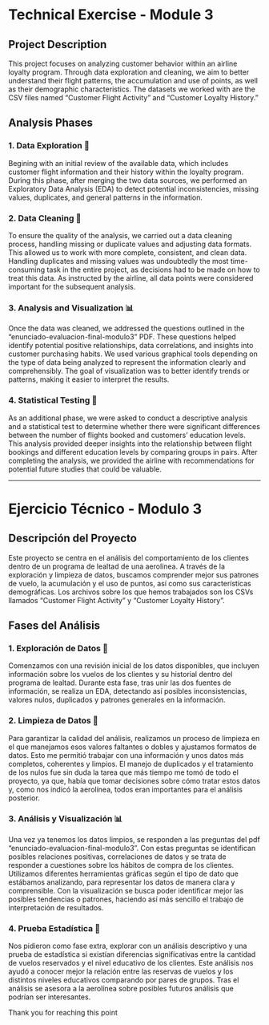 # Technical Exercise - Module 3

## Project Description

This project focuses on analyzing customer behavior within an airline loyalty program. Through data exploration and cleaning, we aim to better understand their flight patterns, the accumulation and use of points, as well as their demographic characteristics. The datasets we worked with are the CSV files named “Customer Flight Activity” and “Customer Loyalty History.”


## Analysis Phases 

### 1. Data Exploration 🔎
Begining with an initial review of the available data, which includes customer flight information and their history within the loyalty program. During this phase, after merging the two data sources, we performed an Exploratory Data Analysis (EDA) to detect potential inconsistencies, missing values, duplicates, and general patterns in the information.

### 2. Data Cleaning 🧹
To ensure the quality of the analysis, we carried out a data cleaning process, handling missing or duplicate values and adjusting data formats. This allowed us to work with more complete, consistent, and clean data. Handling duplicates and missing values was undoubtedly the most time-consuming task in the entire project, as decisions had to be made on how to treat this data. As instructed by the airline, all data points were considered important for the subsequent analysis.

### 3. Analysis and Visualization 📊
Once the data was cleaned, we addressed the questions outlined in the “enunciado-evaluacion-final-modulo3” PDF. These questions helped identify potential positive relationships, data correlations, and insights into customer purchasing habits. We used various graphical tools depending on the type of data being analyzed to represent the information clearly and comprehensibly. The goal of visualization was to better identify trends or patterns, making it easier to interpret the results.

### 4. Statistical Testing 🧪
As an additional phase, we were asked to conduct a descriptive analysis and a statistical test to determine whether there were significant differences between the number of flights booked and customers’ education levels. This analysis provided deeper insights into the relationship between flight bookings and different education levels by comparing groups in pairs. After completing the analysis, we provided the airline with recommendations for potential future studies that could be valuable.

--------------------------------------------------------------------------------------

# Ejercicio Técnico - Modulo 3

## Descripción del Proyecto

Este proyecto se centra en el análisis del comportamiento de los clientes dentro de un programa de lealtad de una aerolínea. A través de la exploración y limpieza de datos, buscamos comprender mejor sus patrones de vuelo, la acumulación y el uso de puntos, así como sus características demográficas.  Los archivos sobre los que hemos trabajados son los CSVs llamados “Customer Flight Activity” y “Customer Loyalty History”.


## Fases del Análisis

### 1. Exploración de Datos 🔎
Comenzamos con una revisión inicial de los datos disponibles, que incluyen información sobre los vuelos de los clientes y su historial dentro del programa de lealtad. Durante esta fase, tras unir las dos fuentes de información, se realiza un EDA, detectando así posibles inconsistencias, valores nulos, duplicados y patrones generales en la información.

### 2. Limpieza de Datos 🧹
Para garantizar la calidad del análisis, realizamos un proceso de limpieza en el que manejamos esos valores faltantes o dobles y ajustamos formatos de datos. Esto me permitió trabajar con una información y unos datos más completos, coherentes y limpios. El manejo de duplicados y el tratamiento de los nulos fue sin duda la tarea que más tiempo me tomó de todo el proyecto, ya que, había que tomar decisiones sobre cómo tratar estos datos y, como nos indicó la aerolínea, todos eran importantes para el análisis posterior.

### 3. Análisis y Visualización 📊
Una vez ya tenemos los datos limpios, se responden a las preguntas del pdf “enunciado-evaluacion-final-modulo3”. Con estas preguntas se identifican posibles relaciones positivas, correlaciones de datos y se trata de responder a cuestiones sobre los hábitos de compra de los clientes.
Utilizamos diferentes herramientas gráficas según el tipo de dato que estábamos analizando, para representar los datos de manera clara y comprensible. Con la visualización se busca poder identificar mejor las posibles tendencias o patrones, haciendo así más sencillo el trabajo de interpretación de resultados.

### 4. Prueba Estadística 🧪
Nos pidieron como fase extra, explorar con un análisis descriptivo y una prueba de estadística si existían diferencias significativas entre la cantidad de vuelos reservados y el nivel educativo de los clientes. Este análisis nos ayudó a conocer mejor la relación entre las reservas de vuelos y los distintos niveles educativos comparando por pares de grupos. Tras el análisis se asesora a la aerolínea sobre posibles futuros análisis que podrían ser interesantes.

Thank you for reaching this point
